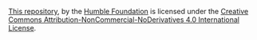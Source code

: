 [This repository](http://github.com/humblefoundation/quran-project), by the [Humble Foundation](http://www.humblefoundation.org) is licensed under the [Creative Commons Attribution-NonCommercial-NoDerivatives 4.0 International License](http://creativecommons.org/licenses/by-nc-nd/4.0/).